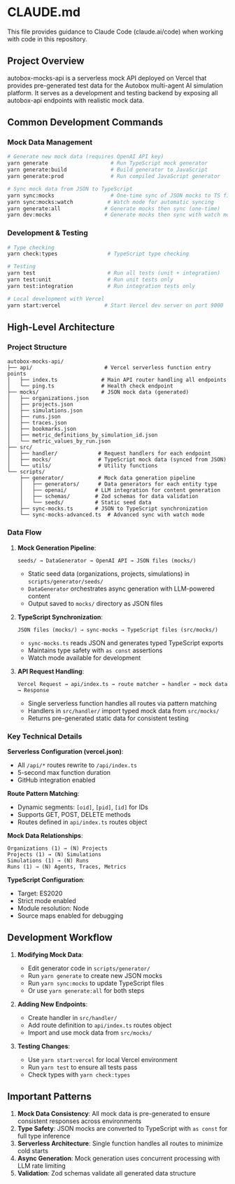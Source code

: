 # CLAUDE.md

This file provides guidance to Claude Code (claude.ai/code) when working with code in this repository.

## Project Overview

autobox-mocks-api is a serverless mock API deployed on Vercel that provides pre-generated test data for the Autobox multi-agent AI simulation platform. It serves as a development and testing backend by exposing all autobox-api endpoints with realistic mock data.

## Common Development Commands

### Mock Data Management
```bash
# Generate new mock data (requires OpenAI API key)
yarn generate                    # Run TypeScript mock generator
yarn generate:build              # Build generator to JavaScript
yarn generate:prod               # Run compiled JavaScript generator

# Sync mock data from JSON to TypeScript
yarn sync:mocks                  # One-time sync of JSON mocks to TS files
yarn sync:mocks:watch           # Watch mode for automatic syncing
yarn generate:all              # Generate mocks then sync (one-time)
yarn dev:mocks                 # Generate mocks then sync with watch mode
```

### Development & Testing
```bash
# Type checking
yarn check:types                # TypeScript type checking

# Testing
yarn test                       # Run all tests (unit + integration)
yarn test:unit                  # Run unit tests only
yarn test:integration           # Run integration tests only

# Local development with Vercel
yarn start:vercel              # Start Vercel dev server on port 9000
```

## High-Level Architecture

### Project Structure
```
autobox-mocks-api/
├── api/                       # Vercel serverless function entry points
│   ├── index.ts              # Main API router handling all endpoints
│   └── ping.ts               # Health check endpoint
├── mocks/                    # JSON mock data (generated)
│   ├── organizations.json
│   ├── projects.json
│   ├── simulations.json
│   ├── runs.json
│   ├── traces.json
│   ├── bookmarks.json
│   ├── metric_definitions_by_simulation_id.json
│   └── metric_values_by_run.json
├── src/
│   ├── handler/             # Request handlers for each endpoint
│   ├── mocks/               # TypeScript mock data (synced from JSON)
│   └── utils/               # Utility functions
└── scripts/
    ├── generator/           # Mock data generation pipeline
    │   ├── generators/      # Data generators for each entity type
    │   ├── openai/         # LLM integration for content generation
    │   ├── schemas/        # Zod schemas for data validation
    │   └── seeds/          # Static seed data
    ├── sync-mocks.ts       # JSON to TypeScript synchronization
    └── sync-mocks-advanced.ts  # Advanced sync with watch mode
```

### Data Flow

1. **Mock Generation Pipeline**:
   ```
   seeds/ → DataGenerator → OpenAI API → JSON files (mocks/)
   ```
   - Static seed data (organizations, projects, simulations) in `scripts/generator/seeds/`
   - `DataGenerator` orchestrates async generation with LLM-powered content
   - Output saved to `mocks/` directory as JSON files

2. **TypeScript Synchronization**:
   ```
   JSON files (mocks/) → sync-mocks → TypeScript files (src/mocks/)
   ```
   - `sync-mocks.ts` reads JSON and generates typed TypeScript exports
   - Maintains type safety with `as const` assertions
   - Watch mode available for development

3. **API Request Handling**:
   ```
   Vercel Request → api/index.ts → route matcher → handler → mock data → Response
   ```
   - Single serverless function handles all routes via pattern matching
   - Handlers in `src/handler/` import typed mock data from `src/mocks/`
   - Returns pre-generated static data for consistent testing

### Key Technical Details

**Serverless Configuration (vercel.json)**:
- All `/api/*` routes rewrite to `/api/index.ts`
- 5-second max function duration
- GitHub integration enabled

**Route Pattern Matching**:
- Dynamic segments: `[oid]`, `[pid]`, `[id]` for IDs
- Supports GET, POST, DELETE methods
- Routes defined in `api/index.ts` routes object

**Mock Data Relationships**:
```
Organizations (1) → (N) Projects
Projects (1) → (N) Simulations  
Simulations (1) → (N) Runs
Runs (1) → (N) Agents, Traces, Metrics
```

**TypeScript Configuration**:
- Target: ES2020
- Strict mode enabled
- Module resolution: Node
- Source maps enabled for debugging

## Development Workflow

1. **Modifying Mock Data**:
   - Edit generator code in `scripts/generator/`
   - Run `yarn generate` to create new JSON mocks
   - Run `yarn sync:mocks` to update TypeScript files
   - Or use `yarn generate:all` for both steps

2. **Adding New Endpoints**:
   - Create handler in `src/handler/`
   - Add route definition to `api/index.ts` routes object
   - Import and use mock data from `src/mocks/`

3. **Testing Changes**:
   - Use `yarn start:vercel` for local Vercel environment
   - Run `yarn test` to ensure all tests pass
   - Check types with `yarn check:types`

## Important Patterns

1. **Mock Data Consistency**: All mock data is pre-generated to ensure consistent responses across environments
2. **Type Safety**: JSON mocks are converted to TypeScript with `as const` for full type inference
3. **Serverless Architecture**: Single function handles all routes to minimize cold starts
4. **Async Generation**: Mock generation uses concurrent processing with LLM rate limiting
5. **Validation**: Zod schemas validate all generated data structure